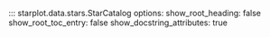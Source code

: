 


::: starplot.data.stars.StarCatalog
    options:
        show_root_heading: false
        show_root_toc_entry: false
        show_docstring_attributes: true
